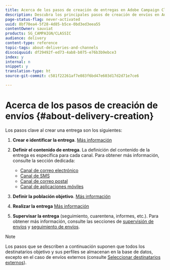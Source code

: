 ```yaml
---
title: Acerca de los pasos de creación de entregas en Adobe Campaign Classic
description: Descubra los principales pasos de creación de envíos en Adobe Campaign Classic.
page-status-flag: never-activated
uuid: 8bf70ea4-5f28-4d85-b5ce-0bd3ed3eea55
contentOwner: sauviat
products: SG_CAMPAIGN/CLASSIC
audience: delivery
content-type: reference
topic-tags: about-deliveries-and-channels
discoiquuid: df29492f-ed73-4ab8-b075-e76b3b9ebce3
index: y
internal: n
snippet: y
translation-type: ht
source-git-commit: c581f22261af7e083f6bd47e603d17d2d71e7ce6

---
```



# Acerca de los pasos de creación de envíos {#about-delivery-creation}

Los pasos clave al crear una entrega son los siguientes:

1. **Crear e identificar la entrega**. [Más información](../../delivery/using/steps-create-and-identify-the-delivery.md)

1. **Definir el contenido de entrega**. La definición del contenido de la entrega es específica para cada canal. Para obtener más información, consulte la sección dedicada:

   * [Canal de correo electrónico](../../delivery/using/defining-the-email-content.md)
   * [Canal de SMS](../../delivery/using/sms-channel.md#defining-the-sms-content)
   * [Canal de correo postal](../../delivery/using/defining-the-direct-mail-content.md)
   * [Canal de aplicaciones móviles](../../delivery/using/about-mobile-app-channel.md)

1. **Definir la población objetivo**. [Más información](../../delivery/using/steps-defining-the-target-population.md)

1. **Realizar la entrega** [Más información](../../delivery/using/steps-sending-the-delivery.md)

1. **Supervisar la entrega** (seguimiento, cuarentena, informes, etc.). Para obtener más información, consulte las secciones de [supervisión de envíos](../../delivery/using/monitoring-a-delivery.md) y [seguimiento de envíos](../../delivery/using/about-message-tracking.md).

>[!NOTE]
>
>Los pasos que se describen a continuación suponen que todos los destinatarios objetivo y sus perfiles se almacenan en la base de datos, excepto en el caso de envíos externos (consulte [Seleccionar destinatarios externos](../../delivery/using/steps-defining-the-target-population.md#selecting-external-recipients)).
